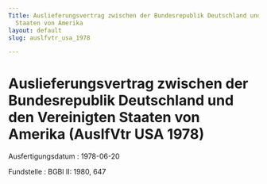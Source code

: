 ```yaml
---
Title: Auslieferungsvertrag zwischen der Bundesrepublik Deutschland und den Vereinigten
  Staaten von Amerika
layout: default
slug: auslfvtr_usa_1978

---
```


# Auslieferungsvertrag zwischen der Bundesrepublik Deutschland und den Vereinigten Staaten von Amerika (AuslfVtr USA 1978)

Ausfertigungsdatum
:   1978-06-20

Fundstelle
:   BGBl II: 1980, 647

